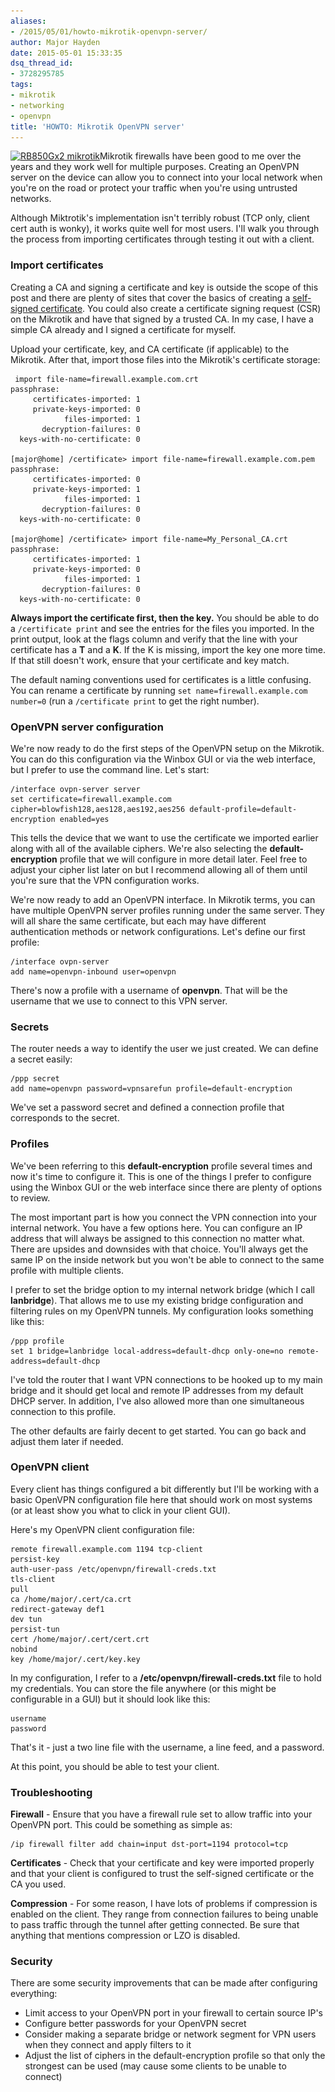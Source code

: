 ```yaml
---
aliases:
- /2015/05/01/howto-mikrotik-openvpn-server/
author: Major Hayden
date: 2015-05-01 15:33:35
dsq_thread_id:
- 3728295785
tags:
- mikrotik
- networking
- openvpn
title: 'HOWTO: Mikrotik OpenVPN server'
---
```


[<img src="/wp-content/uploads/2015/05/rb850_picture-300x300.jpg" alt="RB850Gx2 mikrotik" width="300" height="300" class="alignright size-medium wp-image-5543" srcset="/wp-content/uploads/2015/05/rb850_picture-300x300.jpg 300w, /wp-content/uploads/2015/05/rb850_picture-150x150.jpg 150w, /wp-content/uploads/2015/05/rb850_picture.jpg 800w" sizes="(max-width: 300px) 100vw, 300px" />][1]Mikrotik firewalls have been good to me over the years and they work well for multiple purposes. Creating an OpenVPN server on the device can allow you to connect into your local network when you're on the road or protect your traffic when you're using untrusted networks.

Although Miktrotik's implementation isn't terribly robust (TCP only, client cert auth is wonky), it works quite well for most users. I'll walk you through the process from importing certificates through testing it out with a client.

<!--more-->

### Import certificates

Creating a CA and signing a certificate and key is outside the scope of this post and there are plenty of sites that cover the basics of creating a [self-signed certificate][2]. You could also create a certificate signing request (CSR) on the Mikrotik and have that signed by a trusted CA. In my case, I have a simple CA already and I signed a certificate for myself.

Upload your certificate, key, and CA certificate (if applicable) to the Mikrotik. After that, import those files into the Mikrotik's certificate storage:

```
 import file-name=firewall.example.com.crt
passphrase:
     certificates-imported: 1
     private-keys-imported: 0
            files-imported: 1
       decryption-failures: 0
  keys-with-no-certificate: 0

[major@home] /certificate> import file-name=firewall.example.com.pem
passphrase:
     certificates-imported: 0
     private-keys-imported: 1
            files-imported: 1
       decryption-failures: 0
  keys-with-no-certificate: 0

[major@home] /certificate> import file-name=My_Personal_CA.crt
passphrase:
     certificates-imported: 1
     private-keys-imported: 0
            files-imported: 1
       decryption-failures: 0
  keys-with-no-certificate: 0
```


**Always import the certificate first, then the key.** You should be able to do a `/certificate print` and see the entries for the files you imported. In the print output, look at the flags column and verify that the line with your certificate has a **T** and a **K**. If the K is missing, import the key one more time. If that still doesn't work, ensure that your certificate and key match.

The default naming conventions used for certificates is a little confusing. You can rename a certificate by running `set name=firewall.example.com number=0` (run a `/certificate print` to get the right number).

### OpenVPN server configuration

We're now ready to do the first steps of the OpenVPN setup on the Mikrotik. You can do this configuration via the Winbox GUI or via the web interface, but I prefer to use the command line. Let's start:

```
/interface ovpn-server server
set certificate=firewall.example.com cipher=blowfish128,aes128,aes192,aes256 default-profile=default-encryption enabled=yes
```


This tells the device that we want to use the certificate we imported earlier along with all of the available ciphers. We're also selecting the **default-encryption** profile that we will configure in more detail later. Feel free to adjust your cipher list later on but I recommend allowing all of them until you're sure that the VPN configuration works.

We're now ready to add an OpenVPN interface. In Mikrotik terms, you can have multiple OpenVPN server profiles running under the same server. They will all share the same certificate, but each may have different authentication methods or network configurations. Let's define our first profile:

```
/interface ovpn-server
add name=openvpn-inbound user=openvpn
```


There's now a profile with a username of **openvpn**. That will be the username that we use to connect to this VPN server.

### Secrets

The router needs a way to identify the user we just created. We can define a secret easily:

```
/ppp secret
add name=openvpn password=vpnsarefun profile=default-encryption
```


We've set a password secret and defined a connection profile that corresponds to the secret.

### Profiles

We've been referring to this **default-encryption** profile several times and now it's time to configure it. This is one of the things I prefer to configure using the Winbox GUI or the web interface since there are plenty of options to review.

The most important part is how you connect the VPN connection into your internal network. You have a few options here. You can configure an IP address that will always be assigned to this connection no matter what. There are upsides and downsides with that choice. You'll always get the same IP on the inside network but you won't be able to connect to the same profile with multiple clients.

I prefer to set the bridge option to my internal network bridge (which I call **lanbridge**). That allows me to use my existing bridge configuration and filtering rules on my OpenVPN tunnels. My configuration looks something like this:

```
/ppp profile
set 1 bridge=lanbridge local-address=default-dhcp only-one=no remote-address=default-dhcp
```


I've told the router that I want VPN connections to be hooked up to my main bridge and it should get local and remote IP addresses from my default DHCP server. In addition, I've also allowed more than one simultaneous connection to this profile.

The other defaults are fairly decent to get started. You can go back and adjust them later if needed.

### OpenVPN client

Every client has things configured a bit differently but I'll be working with a basic OpenVPN configuration file here that should work on most systems (or at least show you what to click in your client GUI).

Here's my OpenVPN client configuration file:

```
remote firewall.example.com 1194 tcp-client
persist-key
auth-user-pass /etc/openvpn/firewall-creds.txt
tls-client
pull
ca /home/major/.cert/ca.crt
redirect-gateway def1
dev tun
persist-tun
cert /home/major/.cert/cert.crt
nobind
key /home/major/.cert/key.key
```


In my configuration, I refer to a **/etc/openvpn/firewall-creds.txt** file to hold my credentials. You can store the file anywhere (or this might be configurable in a GUI) but it should look like this:

```
username
password
```


That's it - just a two line file with the username, a line feed, and a password.

At this point, you should be able to test your client.

### Troubleshooting

**Firewall** - Ensure that you have a firewall rule set to allow traffic into your OpenVPN port. This could be something as simple as:

```
/ip firewall filter add chain=input dst-port=1194 protocol=tcp
```


**Certificates** - Check that your certificate and key were imported properly and that your client is configured to trust the self-signed certificate or the CA you used.

**Compression** - For some reason, I have lots of problems if compression is enabled on the client. They range from connection failures to being unable to pass traffic through the tunnel after getting connected. Be sure that anything that mentions compression or LZO is disabled.

### Security

There are some security improvements that can be made after configuring everything:

  * Limit access to your OpenVPN port in your firewall to certain source IP's
  * Configure better passwords for your OpenVPN secret
  * Consider making a separate bridge or network segment for VPN users when they connect and apply filters to it
  * Adjust the list of ciphers in the default-encryption profile so that only the strongest can be used (may cause some clients to be unable to connect)

 [1]: /wp-content/uploads/2015/05/rb850_picture.jpg
 [2]: /2007/08/02/generate-self-signed-certificate-and-key-in-one-line/